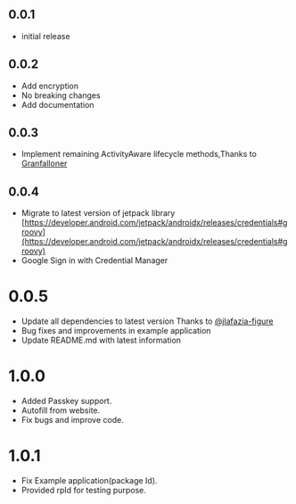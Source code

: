 ## 0.0.1

- initial release

## 0.0.2

- Add encryption
- No breaking changes
- Add documentation

## 0.0.3

- Implement remaining ActivityAware lifecycle methods,Thanks to [Granfalloner](https://github.com/Granfalloner)

## 0.0.4

- Migrate to latest version of jetpack library [https://developer.android.com/jetpack/androidx/releases/credentials#groovy](https://developer.android.com/jetpack/androidx/releases/credentials#groovy)
- Google Sign in with Credential Manager 

# 0.0.5

- Update all dependencies to latest version Thanks to [@jlafazia-figure](https://github.com/jlafazia-figure)
- Bug fixes and improvements in example application
- Update README.md with latest information


# 1.0.0

- Added Passkey support.
- Autofill from website.
- Fix bugs and improve code.

# 1.0.1

- Fix Example application(package Id).
- Provided rpId for testing purpose.

